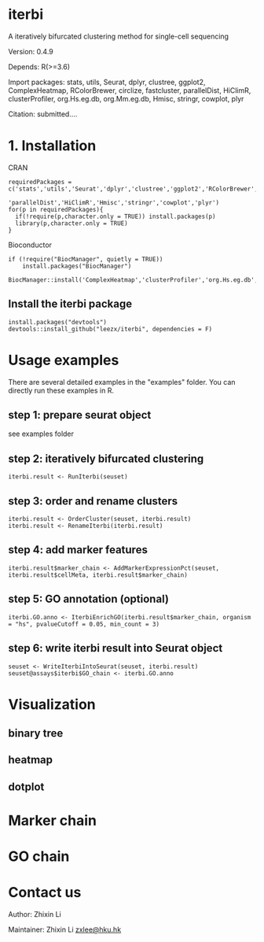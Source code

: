 # iterbi
A iteratively bifurcated clustering method for single-cell sequencing

Version: 0.4.9

Depends: R(>=3.6)

Import packages: stats, utils, Seurat, dplyr, clustree, ggplot2, ComplexHeatmap, RColorBrewer, circlize, fastcluster, parallelDist, HiClimR, clusterProfiler, org.Hs.eg.db, org.Mm.eg.db, Hmisc, stringr, cowplot, plyr

Citation: submitted....

# 1. Installation
CRAN
```
requiredPackages = c('stats','utils','Seurat','dplyr','clustree','ggplot2','RColorBrewer','circlize','fastcluster',
                     'parallelDist','HiClimR','Hmisc','stringr','cowplot','plyr')
for(p in requiredPackages){
  if(!require(p,character.only = TRUE)) install.packages(p)
  library(p,character.only = TRUE)
}
```
Bioconductor
```
if (!require("BiocManager", quietly = TRUE))
    install.packages("BiocManager")

BiocManager::install('ComplexHeatmap','clusterProfiler','org.Hs.eg.db','org.Mm.eg.db')
```

## Install the iterbi package
```
install.packages("devtools")
devtools::install_github("leezx/iterbi", dependencies = F)
```

# Usage examples
There are several detailed examples in the "examples" folder. You can directly run these examples in R.

## step 1: prepare seurat object
see examples folder

## step 2: iteratively bifurcated clustering
```
iterbi.result <- RunIterbi(seuset)
```

## step 3: order and rename clusters
```
iterbi.result <- OrderCluster(seuset, iterbi.result)
iterbi.result <- RenameIterbi(iterbi.result)
```

## step 4: add marker features
```
iterbi.result$marker_chain <- AddMarkerExpressionPct(seuset, iterbi.result$cellMeta, iterbi.result$marker_chain)
```

## step 5: GO annotation (optional)
```
iterbi.GO.anno <- IterbiEnrichGO(iterbi.result$marker_chain, organism = "hs", pvalueCutoff = 0.05, min_count = 3)
```

## step 6: write iterbi result into Seurat object
```
seuset <- WriteIterbiIntoSeurat(seuset, iterbi.result)
seuset@assays$iterbi$GO_chain <- iterbi.GO.anno
```

# Visualization

## binary tree

## heatmap

## dotplot

# Marker chain

# GO chain

# Contact us
Author: Zhixin Li

Maintainer: Zhixin Li <zxlee@hku.hk>
